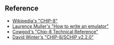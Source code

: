 ## Reference

* [Wikipedia's "CHIP-8"](https://en.wikipedia.org/wiki/CHIP-8)
* [Laurence Muller's "How to write an emulator"](http://www.multigesture.net/articles/how-to-write-an-emulator-chip-8-interpreter/)
* [Cowgod's "Chip-8 Technical Reference"](http://devernay.free.fr/hacks/chip8/C8TECH10.HTM)
* [David Winter's "CHIP-8/SCHIP v2.2.0"](https://github.com/TheInvader360/chip8/blob/master/reference/davidwinter.pdf)
